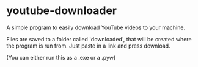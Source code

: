 # youtube-downloader
A simple program to easily download YouTube videos to your machine.

Files are saved to a folder called 'downloaded', that will be created where the program is run from. Just paste in a link and press download.

(You can either run this as a .exe or a .pyw)

